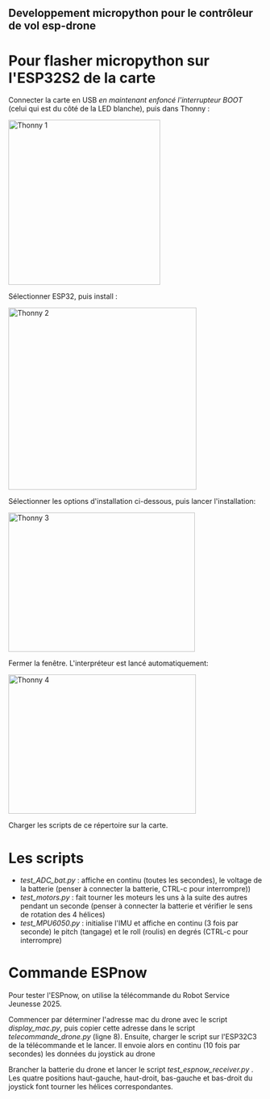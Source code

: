 ## Developpement micropython pour le contrôleur de vol esp-drone

# Pour flasher micropython sur l'ESP32S2 de la carte

Connecter la carte en USB _en maintenant enfoncé l'interrupteur BOOT_ (celui qui est du côté de la LED blanche), puis dans Thonny :

<img width="301" height="327" alt="Thonny 1" src="https://github.com/user-attachments/assets/04f9d17b-6c33-43f6-8f18-0869f58750e4" />

Sélectionner ESP32, puis install :

<img width="373" height="361" alt="Thonny 2" src="https://github.com/user-attachments/assets/02d0e6e0-54ba-42e4-a7ac-74f021b8c9c2" />

Sélectionner les options d'installation ci-dessous, puis lancer l'installation:

<img width="370" height="276" alt="Thonny 3" src="https://github.com/user-attachments/assets/ac6bc1c6-21ca-4b07-a9cb-80d48a1936df" />

Fermer la fenêtre. L'interpréteur est lancé automatiquement:

<img width="372" height="276" alt="Thonny 4" src="https://github.com/user-attachments/assets/d8ddf8cc-18cd-4fb7-8c8b-fd39225df367" />

Charger les scripts de ce répertoire sur la carte.

# Les scripts

- _test_ADC_bat.py_ : affiche en continu (toutes les secondes), le voltage de la batterie (penser à connecter la batterie, CTRL-c pour interrompre))
- _test_motors.py_  : fait tourner les moteurs les uns à la suite des autres pendant un seconde (penser à connecter la batterie et vérifier le sens de rotation des 4 hélices)
- _test_MPU6050.py_ : initialise l'IMU et affiche en continu (3 fois par seconde) le pitch (tangage) et le roll (roulis) en degrés (CTRL-c pour interrompre)

# Commande ESPnow

Pour tester l'ESPnow, on utilise la télécommande du Robot Service Jeunesse 2025. 

Commencer par déterminer l'adresse mac du drone avec le script _display_mac.py_, puis copier cette adresse dans le script _telecommande_drone.py_ (ligne 8). Ensuite, charger le script sur l'ESP32C3 de la télécommande et le lancer. Il envoie alors en continu (10 fois par secondes) les données du joystick au drone

Brancher la batterie du drone et lancer le script _test_espnow_receiver.py_ . Les quatre positions haut-gauche, haut-droit, bas-gauche et bas-droit du joystick font tourner les hélices correspondantes.
